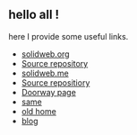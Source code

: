 ## hello all !

here I provide some useful links.

- [solidweb.org](https://solidweb.org)
- [Source repository](https://github.com/ewingson/solidweb.org)
- [solidweb.me](https://solidweb.me)
- [Source repositiory](https://github.com/ewingson/solidweb.me)
- [Doorway page](https://solidweb.me/ewingson/site/)
- [same](https://www.serverproject.de/com/)
- [old home](https://www.serverproject.de)
- [blog](https://configedit.wordpress.com)

<!--

**Here are some ideas to get you started:**

🙋‍♀️ A short introduction - what is your organization all about?
🌈 Contribution guidelines - how can the community get involved?
👩‍💻 Useful resources - where can the community find your docs? Is there anything else the community should know?
🍿 Fun facts - what does your team eat for breakfast?
🧙 Remember, you can do mighty things with the power of [Markdown](https://docs.github.com/github/writing-on-github/getting-started-with-writing-and-formatting-on-github/basic-writing-and-formatting-syntax)
-->
